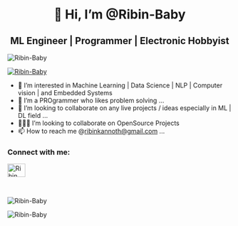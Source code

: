 <h1 align="center"> 👋 Hi, I’m @Ribin-Baby </h1>

<h2 align="center">  ML Engineer | Programmer | Electronic Hobbyist </h2>

<p align="left"> <img src="https://komarev.com/ghpvc/?username=Ribin-Baby&label=Profile%20views&color=0e75b6&style=flat" alt="Ribin-Baby" /> </p>
<p align="left"> <a href="https://github.com/ryo-ma/github-profile-trophy"><img src="https://github-profile-trophy.vercel.app/?username=Ribin-Baby" alt="Ribin-Baby" /></a> </p>

- 👀 I’m interested in Machine Learning | Data Science | NLP | Computer vision | and Embedded Systems
- 🌱 I’m a PROgrammer who likes problem solving ...
- 💞️ I’m looking to collaborate on any live projects / ideas especially in ML | DL field ...
- 🧑‍🤝‍🧑 I’m looking to collaborate on OpenSource Projects
- 📫 How to reach me @ribinkannoth@gmail.com ...

<h3 align="left">Connect with me:</h3>
<p align="left">
<a href="https://www.linkedin.com/in/ribin-baby/" target="blank"><img align="center" src="https://raw.githubusercontent.com/rahuldkjain/github-profile-readme-generator/master/src/images/icons/Social/linked-in-alt.svg" alt="Ribin Baby" height="30" width="40" /></a>
</p>

<br>
<p><img align="center" src="https://github-readme-stats.vercel.app/api/top-langs?username=Ribin-Baby&show_icons=true&locale=en&layout=compact" alt="Ribin-Baby" /></p>

<p><img align="center" src="https://streak-stats.demolab.com/?user=Ribin-Baby&theme=dark&" alt="Ribin-Baby" /></p>

<!---
Ribin-Baby/Ribin-Baby is a ✨ special ✨ repository because its `README.md` (this file) appears on your GitHub profile.
You can click the Preview link to take a look at your changes.
--->
